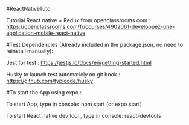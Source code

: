 #ReactNativeTuto

Tutorial React native + Redux from openclassrooms.com : https://openclassrooms.com/fr/courses/4902061-developpez-une-application-mobile-react-native

#Test Dependencies (Already included in the package.json, no need to reinstall manually): 

Jest for test : https://jestjs.io/docs/en/getting-started.html

Husky to launch test automaticly on git hook : https://github.com/typicode/husky

#To start the App using expo :

To start App, type in console: npm start (or expo start)

To start React native dev tool , type in console: react-devtools